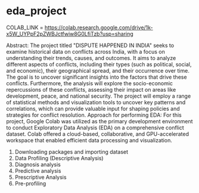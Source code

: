 # eda_project
COLAB_LINK = https://colab.research.google.com/drive/1k-x5W_UYPpF2pZWBJctfwiw8G0LfiTzb?usp=sharing

Abstract:
The project titled "DISPUTE HAPPENED IN INDIA" seeks to examine historical data on conflicts across India, with a focus on understanding their trends, causes, and outcomes. It aims to analyze different aspects of conflicts, including their types (such as political, social, and economic), their geographical spread, and their occurrence over time. The goal is to uncover significant insights into the factors that drive these conflicts. Furthermore, the analysis will explore the socio-economic repercussions of these conflicts, assessing their impact on areas like development, peace, and national security. The project will employ a range of statistical methods and visualization tools to uncover key patterns and correlations, which can provide valuable input for shaping policies and strategies for conflict resolution.
Approach for performing EDA: 
For this project, Google Colab was utilized as the primary development environment to conduct Exploratory Data Analysis (EDA) on a comprehensive conflict dataset. Colab offered a cloud-based, collaborative, and GPU-accelerated workspace that enabled efficient data processing and visualization.
1. Downloading packages and importing dataset
2. Data Profiling (Descriptive Analysis)
3. Diagnosis analysis
4. Predictive analysis
5. Prescriptive Analysis
6. Pre-profiling
